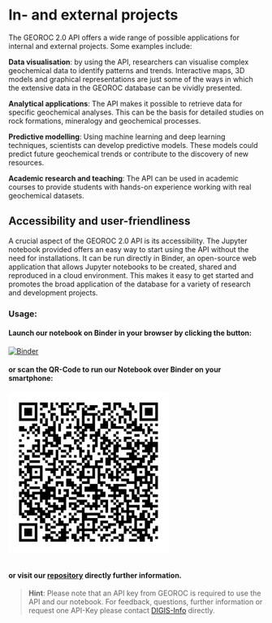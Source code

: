 # In- and external projects

The GEOROC 2.0 API offers a wide range of possible applications for internal and external projects. Some examples include:

**Data visualisation**: by using the API, researchers can visualise complex geochemical data to identify patterns and trends. 
Interactive maps, 3D models and graphical representations are just some of the ways in which the extensive data in the 
GEOROC database can be vividly presented.

**Analytical applications**: The API makes it possible to retrieve data for specific geochemical analyses. This can be the 
basis for detailed studies on rock formations, mineralogy and geochemical processes.

**Predictive modelling**: Using machine learning and deep learning techniques, scientists can develop predictive models. 
These models could predict future geochemical trends or contribute to the discovery of new resources.

**Academic research and teaching**: The API can be used in academic courses to provide students with hands-on experience 
working with real geochemical datasets.


## Accessibility and user-friendliness

A crucial aspect of the GEOROC 2.0 API is its accessibility. The Jupyter notebook provided offers an easy way to start 
using the API without the need for installations. It can be run directly in Binder, an open-source web application that 
allows Jupyter notebooks to be created, shared and reproduced in a cloud environment. This makes it easy to get started 
and promotes the broad application of the database for a variety of research and development projects.


### Usage:

#### Launch our notebook on Binder in your browser by clicking the button:

[![Binder](https://mybinder.org/badge_logo.svg)](https://mybinder.org/v2/gh/digis-georoc/Georoc_jupyter/HEAD?labpath=Georoc_Notebook.ipynb)

#### or scan the QR-Code to run our Notebook over Binder on your smartphone:

<img src="https://github.com/digis-georoc/Georoc_jupyter/blob/main/grafics/BINDER_JUPYTER_QR.png?raw=true" style="height:315px" align="center"/> <br><br>

#### or visit our [repository](https://github.com/digis-georoc/Georoc_jupyter/tree/main) directly further information.

> **Hint**: 
> Please note that an API key from GEOROC is required to use the API and our notebook.
> For feedback, questions, further information or request one API-Key please contact [DIGIS-Info](mailto:digis-info@uni-goettingen.de) directly.